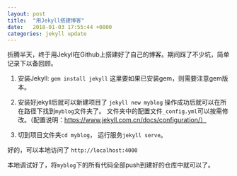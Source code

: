 ```yaml
---
layout: post
title:  "用Jekyll搭建博客"
date:   2018-01-03 17:55:44 +0800
categories: jekyll update
---
```

折腾半天，终于用Jekyll在Github上搭建好了自己的博客。期间踩了不少坑，简单记录下以备回顾。


1. 安装Jekyll:
`gem install jekyll`
这里要如果已安装gem，则需要注意gem版本。


2. 安装好jekyll后就可以新建项目了
`jekyll new myblog`
操作成功后就可以在所在路径下找到`myblog`文件夹了。
文件夹中的配置文件`_config.yml`可以按需修改。（配置说明：https://www.jekyll.com.cn/docs/configuration/）


3. 切到项目文件夹`cd myblog`，
   运行服务`jekyll serve`。


好的，可以本地访问了
`http://localhost:4000`


本地调试好了，将`myblog`下的所有代码全部push到建好的仓库中就可以了。



[Jekyll docs]:[jekyll-docs]

[jekyll-docs]: https://jekyllrb.com/docs/home
